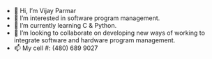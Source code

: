 - 👋 Hi, I’m Vijay Parmar 
- 👀 I’m interested in software program management.
- 🌱 I’m currently learning C & Python.
- 💞️ I’m looking to collaborate on developing new ways of working to integrate software and hardware program management.  
- 📫 My cell #: (480) 689 9027
